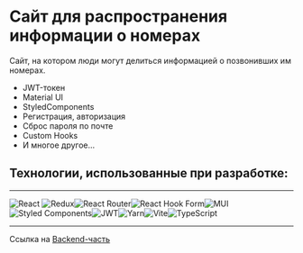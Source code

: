 # Сайт для распространения информации о номерах

Сайт, на котором люди могут делиться информацией о позвонивших им номерах.

- JWT-токен
- Material UI
- StyledComponents
- Регистрация, авторизация
- Сброс пароля по почте
- Custom Hooks
- И многое другое...

## Технологии, использованные при разработке:

---

![React](https://img.shields.io/badge/react-%2320232a.svg?style=for-the-badge&logo=react&logoColor=%2361DAFB) ![Redux](https://img.shields.io/badge/redux-%23593d88.svg?style=for-the-badge&logo=redux&logoColor=white)![React Router](https://img.shields.io/badge/React_Router-CA4245?style=for-the-badge&logo=react-router&logoColor=white)![React Hook Form](https://img.shields.io/badge/React%20Hook%20Form-%23EC5990.svg?style=for-the-badge&logo=reacthookform&logoColor=white)![MUI](https://img.shields.io/badge/MUI-%230081CB.svg?style=for-the-badge&logo=mui&logoColor=white)![Styled Components](https://img.shields.io/badge/styled--components-DB7093?style=for-the-badge&logo=styled-components&logoColor=white)![JWT](https://img.shields.io/badge/JWT-black?style=for-the-badge&logo=JSON%20web%20tokens)![Yarn](https://img.shields.io/badge/yarn-%232C8EBB.svg?style=for-the-badge&logo=yarn&logoColor=white)![Vite](https://img.shields.io/badge/vite-%23646CFF.svg?style=for-the-badge&logo=vite&logoColor=white)![TypeScript](https://img.shields.io/badge/typescript-%23007ACC.svg?style=for-the-badge&logo=typescript&logoColor=white)

---

Ссылка на [Backend-часть](https://github.com/Lokusok/express-who-call)
